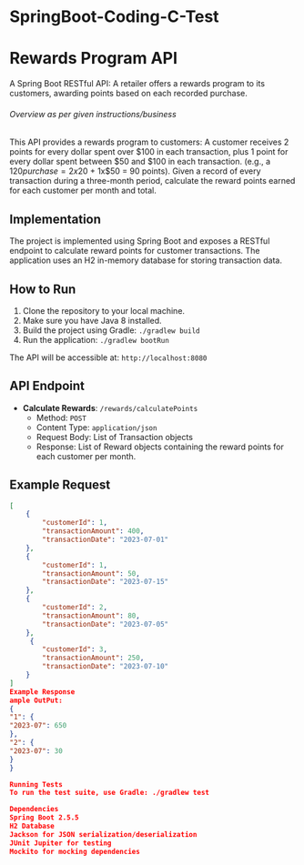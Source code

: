 # SpringBoot-Coding-C-Test

# Rewards Program API

A Spring Boot RESTful API: A retailer offers a rewards program to its customers, awarding points based on each recorded purchase.

###### Overview as per given instructions/business #######

This API provides a rewards program to customers:
A customer receives 2 points for every dollar spent over $100 in each transaction, plus 1 point for every
dollar spent between $50 and $100 in each transaction.
(e.g., a $120 purchase = 2x$20 + 1x$50 = 90 points).
Given a record of every transaction during a three-month period, calculate the reward points earned for
each customer per month and total.

## Implementation

The project is implemented using Spring Boot and exposes a RESTful endpoint to calculate reward points for customer transactions. The application uses an H2 in-memory database for storing transaction data.

## How to Run

1. Clone the repository to your local machine.
2. Make sure you have Java 8 installed.
3. Build the project using Gradle: `./gradlew build`
4. Run the application: `./gradlew bootRun`

The API will be accessible at: `http://localhost:8080`

## API Endpoint

- **Calculate Rewards**: `/rewards/calculatePoints`
    - Method: `POST`
    - Content Type: `application/json`
    - Request Body: List of Transaction objects
    - Response: List of Reward objects containing the reward points for each customer per month.

## Example Request

```json
[
    {
        "customerId": 1,
        "transactionAmount": 400,
        "transactionDate": "2023-07-01"
    },
    {
        "customerId": 1,
        "transactionAmount": 50,
        "transactionDate": "2023-07-15"
    },
    {
        "customerId": 2,
        "transactionAmount": 80,
        "transactionDate": "2023-07-05"
    },
     {
        "customerId": 3,
        "transactionAmount": 250,
        "transactionDate": "2023-07-10"
    }
]
Example Response
ample OutPut:
{
"1": {
"2023-07": 650
},
"2": {
"2023-07": 30
}
}

Running Tests
To run the test suite, use Gradle: ./gradlew test

Dependencies
Spring Boot 2.5.5
H2 Database
Jackson for JSON serialization/deserialization
JUnit Jupiter for testing
Mockito for mocking dependencies



